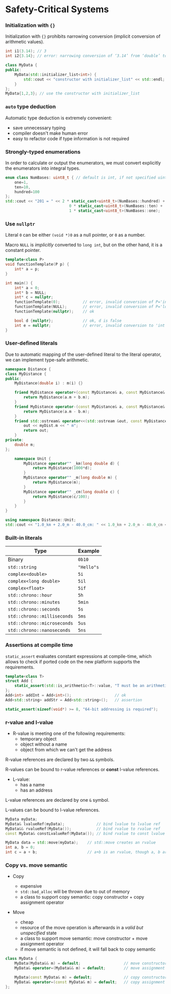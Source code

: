 # Safety-Critical Systems

### Initialization with `{}`

Initialization with `{}` prohibits narrowing conversion (implicit conversion of arithmetic values).

```c++
int i1(3.14); // 3
int i2{3.14}; // error: narrowing conversion of ‘3.14’ from ‘double’ to ‘int’

class MyData {
public:
    MyData(std::initializer_list<int>) {
        std::cout << "constructor with initializer_list" << std::endl;
    }
};
MyData{1,2,3}; // use the constructor with initializer_list
```

### `auto` type deduction

Automatic type deduction is extremely convenient:
+ save unnecessary typing
+ compiler doesn't make human error
+ easy to refactor code if type information is not required

### Strongly-typed enumerations

In order to calculate or output the enumerators, we must convert explicitly the enumerators into integral types.

```c++
enum class NumBases: uint8_t { // default is int, if not specified uint8_t
    one=1,
    ten=10,
    hundred=100
};
std::cout << "201 = " << 2 * static_cast<uint8_t>(NumBases::hundred) +
                            0 * static_cast<uint8_t>(NumBases::ten) +
                            1 * static_cast<uint8_t>(NumBases::one);
```

### Use `nullptr`

Literal `0` can be either `(void *)0` as a null pointer, or `0` as a number.

Macro `NULL` is *implicitly* converted to `long int`, but on the other hand, it is a constant pointer.

```c++
template<class P>
void functionTemplate(P p) {
    int* a = p;
}

int main() {
    int* a = 0;
    int* b = NULL;
    int* c = nullptr;
    functionTemplate(0);          // error, invalid conversion of P='int' to 'int*'
    functionTemplate(NULL);       // error, invalid conversion of P='long int' to 'int*'
    functionTemplate(nullptr);    // ok

    bool d {nullptr};             // ok, d is false
    int e = nullptr;              // error, invalid conversion to 'int'
}
```

### User-defined literals

Due to automatic mapping of the user-defined literal to the literal operator, we can implement type-safe arithmetic.

```c++
namespace Distance {
class MyDistance {
public:
    MyDistance(double i) : m(i) {}

    friend MyDistance operator+(const MyDistance& a, const MyDistance& b) {
        return MyDistance(a.m + b.m);
    }
    friend MyDistance operator-(const MyDistance& a, const MyDistance& b) {
        return MyDistance(a.m - b.m);
    }
    friend std::ostream& operator<<(std::ostream &out, const MyDistance& myDist) {
        out << myDist.m << " m";
        return out;
    }
private:
    double m;
};

    namespace Unit {
        MyDistance operator"" _km(long double d) {
            return MyDistance(1000*d);
        }
        MyDistance operator"" _m(long double m) {
            return MyDistance(m);
        }
        MyDistance operator"" _cm(long double c) {
            return MyDistance(c/100);
        }
    }
}

using namespace Distance::Unit;
std::cout << "1.0_km + 2.0_m - 40.0_cm: " << 1.0_km + 2.0_m - 40.0_cm << std::endl; // 1001.6m
```

### Built-in literals

| Type                        | Example    |
|-----------------------------|------------|
| Binary                      | `0b10`     |
| `std::string`               | `"Hello"s` |
| `complex<double>`           | `5i`       |
| `complex<long double>`      | `5il`      |
| `complex<float>`            | `5if`      |
| `std::chrono::hour`         | `5h`       |
| `std::chrono::minutes`      | `5min`     |
| `std::chrono::seconds`      | `5s`       |
| `std::chrono::milliseconds` | `5ms`      |
| `std::chrono::microseconds` | `5us`      |
| `std::chrono::nanoseconds`  | `5ns`      |

### Assertions at compile time

`static_assert` evaluates constant expressions at compile-time, which allows to check if ported code on the new platform supports the requirements.

```c++
template<class T>
struct Add {
    static_assert(std::is_arithmetic<T>::value, "T must be an arithmetic type");
};
Add<int> addInt = Add<int>();                   // ok
Add<std::string> addStr = Add<std::string>();   // assertion

static_assert(sizeof(void*) >= 8, "64-bit addressing is required");
```

### r-value and l-value

+ R-value is meeting one of the following requirements:
    - temporary object
    - object without a name
    - object from which we can't get the address

R-value references are declared by two `&&` symbols.

R-values can be bound to r-value references or **const** l-value references.

+ L-value:
    - has a name
    - has an address

L-value references are declared by one `&` symbol.

L-values can be bound to l-value references.

```c++
MyData myData;
MyData& lvalueRef(myData);              // bind lvalue to lvalue ref
MyData&& rvalueRef(MyData());           // bind rvalue to rvalue ref
const MyData& constLvalueRef(MyData()); // bind rvalue to const lvalue ref

MyData data = std::move(myData);    // std::move creates an rvalue
int a, b = 0;
int c = a + b;                      // a+b is an rvalue, though a, b are lvalue separately
```

### Copy vs. move semantic

+ Copy
    - expensive
    - `std::bad_alloc` will be thrown due to out of memory
    - a class to support copy semantic: copy constructor + copy assignment operator

+ Move 
    - cheap
    - resource of the move operation is afterwards in a *valid but unspecified* state
    - a class to support move semantic: move constructor + move assignment operator
    - if move semantic is not defined, it will fall back to copy semantic

```c++
class MyData {
    MyData(MyData&& m) = default;                   // move constructor
    MyData& operator=(MyData&& m) = default;        // move assignment

    MyData(const MyData& m) = default;              // copy constructor
    MyData& operator=(const MyData& m) = default;   // copy assignment
};
```
